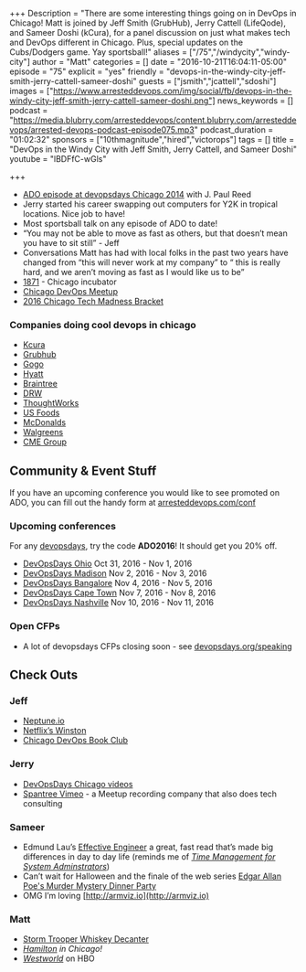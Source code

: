 +++
Description = "There are some interesting things going on in DevOps in Chicago! Matt is joined by Jeff Smith (GrubHub), Jerry Cattell (LifeQode), and Sameer Doshi (kCura), for a panel discussion on just what makes tech and DevOps different in Chicago. Plus, special updates on the Cubs/Dodgers game. Yay sportsball!"
aliases = ["/75","/windycity","windy-city"]
author = "Matt"
categories = []
date = "2016-10-21T16:04:11-05:00"
episode = "75"
explicit = "yes"
friendly = "devops-in-the-windy-city-jeff-smith-jerry-cattell-sameer-doshi"
guests = ["jsmith","jcattell","sdoshi"]
images = ["https://www.arresteddevops.com/img/social/fb/devops-in-the-windy-city-jeff-smith-jerry-cattell-sameer-doshi.png"]
news_keywords = []
podcast = "https://media.blubrry.com/arresteddevops/content.blubrry.com/arresteddevops/arrested-devops-podcast-episode075.mp3"
podcast_duration = "01:02:32"
sponsors = ["10thmagnitude","hired","victorops"]
tags = []
title = "DevOps in the Windy City with Jeff Smith, Jerry Cattell, and Sameer Doshi"
youtube = "lBDFfC-wGls"

+++

* [ADO episode at devopsdays Chicago 2014](https://www.arresteddevops.com/devopsdays-chicago/) with J. Paul Reed
* Jerry started his career swapping out computers for Y2K in tropical locations. Nice job to have!
* Most sportsball talk on any episode of ADO to date!
* “You may not be able to move as fast as others, but that doesn’t mean you have to sit still” - Jeff
* Conversations Matt has had with local folks in the past two years have changed from “this will never work at my company” to “ this is really hard, and we aren’t moving as fast as I would like us to be”
* [1871](https://1871.com/) - Chicago incubator
* [Chicago DevOps Meetup](https://meetup.com/devops)
* [2016 Chicago Tech Madness Bracket](http://chicagoinno.streetwise.co/2016/03/02/introducing-the-2016-chicago-inno-tech-madness-bracket-voting-now-open/)

### Companies doing cool devops in chicago

* [Kcura](http://kcura.com/careers)
* [Grubhub](http://www.grubhub.com)
* [Gogo](https://www.gogoair.com/)
* [Hyatt](https://www.hyatt.com/)
* [Braintree](https://www.braintreepayments.com/careers)
* [DRW](http://www.drw.com/)
* [ThoughtWorks](https://www.thoughtworks.com/)
* [US Foods](https://www.usfoods.com)
* [McDonalds](https://www.mcdonalds.com)
* [Walgreens](https://www.walgreens.com/)
* [CME Group](https://www.cmegroup.com/)

## Community & Event Stuff

If you have an upcoming conference you would like to see promoted on ADO, you can fill out the handy form at [arresteddevops.com/conf](https://arresteddevops.com/conf)

### Upcoming conferences

For any [devopsdays](http://devopsdays.org), try the code **ADO2016**! It should get you 20% off.

* [DevOpsDays Ohio](https://www.devopsdays.org/events/2016-ohio/welcome) Oct 31, 2016 - Nov 1, 2016
* [DevOpsDays Madison](https://www.devopsdays.org/events/2016-madison/welcome) Nov 2, 2016 - Nov 3, 2016
* [DevOpsDays Bangalore](https://www.devopsdays.org/events/2016-bangalore/welcome) Nov 4, 2016 - Nov 5, 2016
* [DevOpsDays Cape Town](https://www.devopsdays.org/events/2016-capetown/welcome) Nov 7, 2016 - Nov 8, 2016
* [DevOpsDays Nashville](https://www.devopsdays.org/events/2016-nashville/welcome) Nov 10, 2016 - Nov 11, 2016


### Open CFPs

* A lot of devopsdays CFPs closing soon - see [devopsdays.org/speaking](https://devopsdays.org/speaking)

## Check Outs

### Jeff
- [Neptune.io](https://www.neptune.io/index.html)
- [Netflix’s Winston](http://techblog.netflix.com/2016/08/introducing-winston-event-driven.html)
- [Chicago DevOps Book Club](http://www.meetup.com/devops/events/234882138/)


### Jerry
- [DevOpsDays Chicago videos](https://www.devopsdays.org/events/2016-chicago/program/)
- [Spantree Vimeo](https://vimeo.com/spantree) - a Meetup recording company that also does tech consulting


### Sameer
- Edmund Lau’s [Effective Engineer](http://www.theeffectiveengineer.com/) a great, fast read that’s made big differences in day to day life (reminds me of *[Time Management for System Adminstrators](https://www.amazon.com/Management-System-Administrators-Thomas-Limoncelli/dp/0596007833)*)
- Can’t wait for Halloween and the finale of the web series
[Edgar Allan Poe's Murder Mystery Dinner Party](https://www.youtube.com/watch?v=jxRiP4GNiyM)
- OMG I’m loving [http://armviz.io](http://armviz.io)

### Matt
- [Storm Trooper Whiskey Decanter](http://sobadsogood.com/2016/10/14/you-need-storm-trooper-whiskey-decanter-your-life/)
- *[Hamilton](https://en.wikipedia.org/wiki/Hamilton_(musical)) in Chicago!*
- *[Westworld](https://discoverwestworld.com)* on HBO
